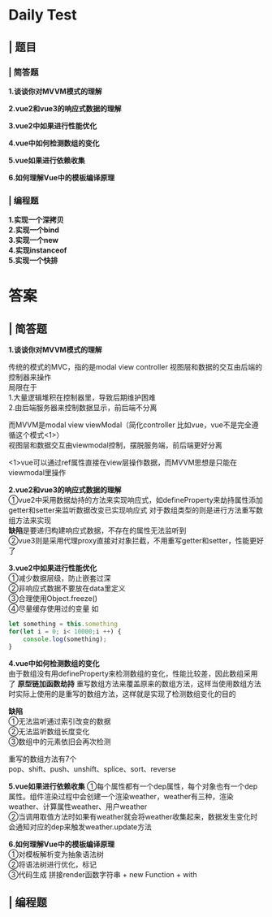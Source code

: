 <!--
 * @Author: zengsen1997
 * @Date: 2022-07-24 15:24:18
 * @LastEditors: zengsen1997
 * @LastEditTime: 2022-07-24 17:08:21
 * @FilePath: \daily-interview-test\220724test.md
 * @Description: 
-->
# Daily Test

## | 题目

### | 简答题

**1.谈谈你对MVVM模式的理解** 

**2.vue2和vue3的响应式数据的理解**  

**3.vue2中如果进行性能优化**  

**4.vue中如何检测数组的变化**

**5.vue如果进行依赖收集**

**6.如何理解Vue中的模板编译原理**


### | 编程题
**1.实现一个深拷贝**\
**2.实现一个bind**\
**3.实现一个new**\
**4.实现instanceof**\
**5.实现一个快排**


# 答案

## | 简答题

**1.谈谈你对MVVM模式的理解** 

传统的模式的MVC，指的是modal view controller
视图层和数据的交互由后端的控制器来操作  
局限在于\
1.大量逻辑堆积在控制器里，导致后期维护困难\
2.由后端服务器来控制数据显示，前后端不分离

而MVVM是modal view viewModal（简化controller 比如vue，vue不是完全遵循这个模式<1>）  
视图层和数据交互由viewmodal控制，摆脱服务端，前后端更好分离

<1>vue可以通过ref属性直接在view层操作数据，而MVVM思想是只能在viewmodal里操作

**2.vue2和vue3的响应式数据的理解**  
①vue2中采用数据劫持的方法来实现响应式，如defineProperty来劫持属性添加getter和setter来监听数据改变已实现响应式
对于数组类型的则是进行方法重写数组方法来实现\
**缺陷**是要递归构建响应式数据，不存在的属性无法监听到  
②vue3则是采用代理proxy直接对对象拦截，不用重写getter和setter，性能更好了  

**3.vue2中如果进行性能优化**  
①减少数据层级，防止嵌套过深  
②非响应式数据不要放在data里定义  
③合理使用Object.freeze()  
④尽量缓存使用过的变量
如
```js
let something = this.something
for(let i = 0; i< 10000;i ++) {
    console.log(something);
}
```

**4.vue中如何检测数组的变化**\
由于数组没有用defineProperty来检测数组的变化，性能比较差，因此数组采用了 **原型链加函数劫持** 重写数组方法来覆盖原来的数组方法，这样当使用数组方法时实际上使用的是重写的数组方法，这样就是实现了检测数组变化的目的 

**缺陷**\
①无法监听通过索引改变的数据\
②无法监听数组长度变化\
③数组中的元素依旧会再次检测

重写的数组方法有7个\
pop、shift、push、unshift、splice、sort、reverse

**5.vue如果进行依赖收集**
①每个属性都有一个dep属性，每个对象也有一个dep属性。组件渲染过程中会创建一个渲染weather，weather有三种，渲染weather、计算属性weather、用户weather\
②当调用取值方法时如果有weather就会将weather收集起来，数据发生变化时会通知对应的dep来触发weather.update方法

**6.如何理解Vue中的模板编译原理**\
①对模板解析变为抽象语法树\
②将语法树进行优化，标记\
③代码生成 拼接render函数字符串 + new Function + with

## | 编程题
